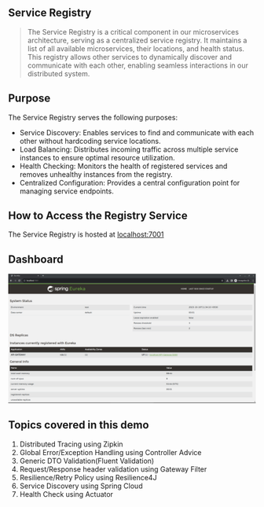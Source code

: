 ## Service Registry

> The Service Registry is a critical component in our microservices architecture, serving as a centralized service
> registry. It maintains a list of all available microservices, their locations, and health status. This registry allows
> other services to dynamically discover and communicate with each other, enabling seamless interactions in our
> distributed system.

## Purpose

The Service Registry serves the following purposes:

- Service Discovery: Enables services to find and communicate with each other without hardcoding service locations.
- Load Balancing: Distributes incoming traffic across multiple service instances to ensure optimal resource utilization.
- Health Checking: Monitors the health of registered services and removes unhealthy instances from the registry.
- Centralized Configuration: Provides a central configuration point for managing service endpoints.

## How to Access the Registry Service

The Service Registry is hosted at [localhost:7001](http://localhost:7001)

## Dashboard

![img.png](img.png)

## Topics covered in this demo

1. Distributed Tracing using Zipkin
2. Global Error/Exception Handling using Controller Advice
3. Generic DTO Validation(Fluent Validation)
4. Request/Response header validation using Gateway Filter
5. Resilience/Retry Policy using Resilience4J
6. Service Discovery using Spring Cloud
7. Health Check using Actuator